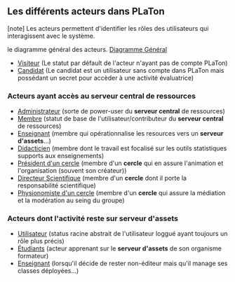 


## Les différents acteurs dans PLaTon

 [note] Les acteurs permettent d'identifier les rôles des utilisateurs qui interagissent avec le système.



le diagramme général des acteurs.
[Diagramme Général](http:////www.plantuml.com/plantuml/png/NP11RiCW44NtSmeka0kmg5BLNLQg5BNxYHad8m5EOQWKgHVAENAn3jW9QRtYluU73ziicAG43_hPPnSuSfQ4GYLPWzbWHQe6TZWAZqonSQUvqaHZtRkhGdZYhqBD3pkmhp4J7o96QQX7LL8StqKB5RzHs2TgCBGbsFVZEVCSvw2z5dCwdXKdokpqp0Lf0liXx3dtxYLJ0h3gJdFCkFSqpIcWwBZcqmG0lPNP_3ojnvh_k8uoS2jgpAR3vOzEODXfk4q2RLjTprhd3u3sn8yJwzkQ3Y1DZmd0lc2iUvQxZsi0-ycPxvV_NWE0i7Wo0-CXOGXa3jTBl5uIUkEq2evrLzQrENcKESAMeYl1_m80)


* [Visiteur](Visiteur.md) (Le statut par défault de l'acteur n'ayant pas de compte PLaTon)
* [Candidat](Candidats.md) (Le candidat est un utilisateur sans compte dans PLaTon mais possédant un secret pour accèder à une activité évaluatrice)

### Acteurs ayant accès au serveur central de ressources

* [Administrateur](Administrateur.md) (sorte de power-user du **serveur central** de ressources)
* [Membre](Membre.md) (statut de base de l'utilisateur/contributeur du **serveur central** de ressources)
* [Enseignant](Enseignant.md) (membre qui opérationnalise les resources vers un **serveur d'assets**...)
* [Didacticien](Didacticien.md) (membre dont le travail est focalisé sur les outils statistiques supports aux enseignements)
* [Président d'un cercle](President.md) (membre d'un **cercle** qui en assure l'animation et l'organisation (souvent son créateur))
* [Directeur Scientifique](DirecteurScientifique.md) (membre d'un **cercle** dont il porte la responsabilité scientifique)
* [Physionomiste d'un cercle](Physionomiste.md) (membre d'un **cercle** qui assure la médiation et la modération au seing du groupe)

### Acteurs dont l'activité reste sur serveur d'assets

* [Utilisateur](Utilisateur.md) (status racine abstrait de l'utilisateur loggué ayant toujours un rôle plus précis)
* [Étudiants](Etudiant.md) (acteur apprenant sur le **serveur d'assets** de son organisme formateur)
* [Enseignant](Enseignant.md) (lorsqu'il décide de rester non-éditeur mais qu'il manage ses classes déployées...)

